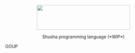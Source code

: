 <p align="center">
<img src="https://user-images.githubusercontent.com/14012405/97899295-8cb30b80-1d52-11eb-994a-09833e0b0978.png" align="center" height="80" width="300" >
</p>
<p align="center">
Shusha programming language (*WIP*)</p>

GOUP

